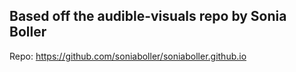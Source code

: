 Based off the audible-visuals repo by Sonia Boller 
---
Repo: https://github.com/soniaboller/soniaboller.github.io